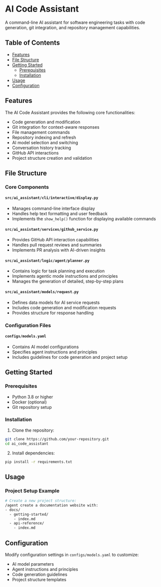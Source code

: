 # AI Code Assistant

A command-line AI assistant for software engineering tasks with code generation, git integration, and repository management capabilities.

## Table of Contents
- [Features](#features)
- [File Structure](#file-structure)
- [Getting Started](#getting-started)
  - [Prerequisites](#prerequisites)
  - [Installation](#installation)
- [Usage](#usage)
- [Configuration](#configuration)

## Features

The AI Code Assistant provides the following core functionalities:

- Code generation and modification
- Git integration for context-aware responses
- File management commands
- Repository indexing and refresh
- AI model selection and switching
- Conversation history tracking
- GitHub API interactions
- Project structure creation and validation

## File Structure

### Core Components

#### `src/ai_assistant/cli/interactive/display.py`
- Manages command-line interface display
- Handles help text formatting and user feedback
- Implements the `show_help()` function for displaying available commands

#### `src/ai_assistant/services/github_service.py`
- Provides GitHub API interaction capabilities
- Handles pull request reviews and summaries
- Implements PR analysis with AI-driven insights

#### `src/ai_assistant/logic/agent/planner.py`
- Contains logic for task planning and execution
- Implements agentic mode instructions and principles
- Manages the generation of detailed, step-by-step plans

#### `src/ai_assistant/models/request.py`
- Defines data models for AI service requests
- Includes code generation and modification requests
- Provides structure for response handling

### Configuration Files

#### `configs/models.yaml`
- Contains AI model configurations
- Specifies agent instructions and principles
- Includes guidelines for code generation and project setup

## Getting Started

### Prerequisites
- Python 3.8 or higher
- Docker (optional)
- Git repository setup

### Installation

1. Clone the repository:
```bash
git clone https://github.com/your-repository.git
cd ai_code_assistant
```

2. Install dependencies:
```bash
pip install -r requirements.txt
```

## Usage

### Project Setup Example

```bash
# Create a new project structure:
/agent create a documentation website with:
- docs/
  - getting-started/
    - index.md
  - api-reference/
    - index.md
```

## Configuration

Modify configuration settings in `configs/models.yaml` to customize:

- AI model parameters
- Agent instructions and principles
- Code generation guidelines
- Project structure templates